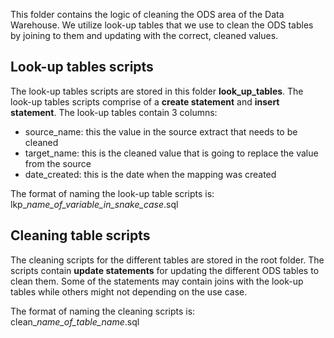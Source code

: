 This folder contains the logic of cleaning the ODS area of the Data Warehouse. We utilize look-up tables that we use to clean the ODS tables by joining to them and updating with the correct, cleaned values.

## Look-up tables scripts
The look-up tables scripts are stored in this folder **look_up_tables**. The look-up tables scripts comprise of a **create statement** and **insert statement**. The look-up tables contain 3 columns:
- source_name: this the value in the source extract that needs to be cleaned
- target_name: this is the cleaned value that is going to replace the value from the source
- date_created: this is the date when the mapping was created

The format of naming the look-up table scripts is: lkp_*name_of_variable_in_snake_case*.sql

## Cleaning table scripts
The cleaning scripts for the different tables are stored in the root folder. The scripts contain **update statements** for updating the different ODS tables to clean them. Some of the statements may contain joins with the look-up tables while others might not depending on the use case.

The format of naming the cleaning scripts is: clean_*name_of_table_name*.sql


